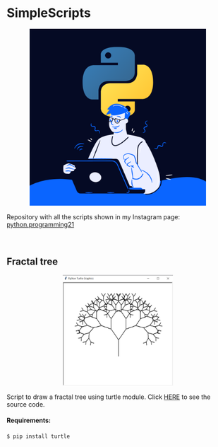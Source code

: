 # SimpleScripts
<p align="center">
  <img width="400" height="400" src="https://github.com/dylannalex/SimpleScripts/blob/master/images/instagram-logo.png">
</p>

Repository with all the scripts shown in my Instagram page: [python.programming21](https://www.instagram.com/python.programming21/)
<br/><br/><br/>


## Fractal tree
<p align="center">
  <img width="250" height="250" src="https://github.com/dylannalex/SimpleScripts/blob/master/images/fractal-tree.png">
</p>

Script to draw a fractal tree using turtle module. Click [HERE](https://github.com/dylannalex/SimpleScripts/blob/master/scripts/fractal.py) to see the source code.

#### Requirements:
```
$ pip install turtle
```
